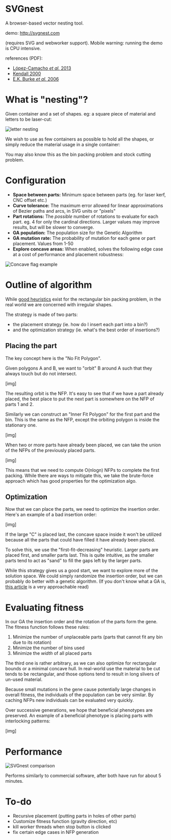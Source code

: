 # SVGnest

A browser-based vector nesting tool.

demo: http://svgnest.com

(requires SVG and webworker support). Mobile warning: running the demo is CPU intensive.

references (PDF):
- [López-Camacho *et al.* 2013](http://www.cs.stir.ac.uk/~goc/papers/EffectiveHueristic2DAOR2013.pdf)
- [Kendall 2000](http://www.graham-kendall.com/papers/k2001.pdf)
- [E.K. Burke *et al.* 2006](http://citeseerx.ist.psu.edu/viewdoc/download?doi=10.1.1.440.379&rep=rep1&type=pdf)

# What is "nesting"?

Given container and a set of shapes. eg: a square piece of material and letters to be laser-cut:

![letter nesting](http://svgnest.com/github/letters.png)

We wish to use as few containers as possible to hold all the shapes, or simply reduce the material usage in a single container:

You may also know this as the bin packing problem and stock cutting problem.

# Configuration

- **Space between parts:** Minimum space between parts (eg. for laser kerf, CNC offset etc.)
- **Curve tolerance:** The maximum error allowed for linear approximations of Bezier paths and arcs, in SVG units or "pixels"
- **Part rotations:** The *possible* number of rotations to evaluate for each part. eg. 4 for only the cardinal directions. Larger values may improve results, but will be slower to converge.
- **GA population:** The population size for the Genetic Algorithm
- **GA mutation rate:** The probability of mutation for each gene or part placement. Values from 1-50
- **Explore concave areas:** When enabled, solves the following edge case at a cost of performance and placement robustness:

![Concave flag example](http://svgnest.com/github/concave.png)

# Outline of algorithm

While [good heuristics](http://cgi.csc.liv.ac.uk/~epa/surveyhtml.html) exist for the rectangular bin packing problem, in the real world we are concerned with irregular shapes.

The strategy is made of two parts:

- the placement strategy (ie. how do I insert each part into a bin?)
- and the optimization strategy (ie. what's the best order of insertions?)

## Placing the part

The key concept here is the "No Fit Polygon".

Given polygons A and B, we want to "orbit" B around A such that they always touch but do not intersect.

[img]

The resulting orbit is the NFP. It's easy to see that if we have a part already placed, the best place to put the next part is somewhere on the NFP of parts 1 and 2.

Similarly we can construct an "Inner Fit Polygon" for the first part and the bin. This is the same as the NFP, except the orbiting polygon is inside the stationary one.

[img]

When two or more parts have already been placed, we can take the union of the NFPs of the previously placed parts.

[img]

This means that we need to compute O(nlogn) NFPs to complete the first packing. While there are ways to mitigate this, we take the brute-force approach which has good properties for the optimization algo.

## Optimization

Now that we can place the parts, we need to optimize the insertion order. Here's an example of a bad insertion order:

[img]

If the large "C" is placed last, the concave space inside it won't be utilized because all the parts that could have filled it have already been placed.

To solve this, we use the "first-fit-decreasing" heuristic. Larger parts are placed first, and smaller parts last. This is quite intuitive, as the smaller parts tend to act as "sand" to fill the gaps left by the larger parts.

While this strategy gives us a good start, we want to explore more of the solution space. We could simply randomize the insertion order, but we can probably do better with a genetic algorithm. (If you don't know what a GA is, [this article](http://www.ai-junkie.com/ga/intro/gat1.html) is a very approachable read)

# Evaluating fitness

In our GA the insertion order and the rotation of the parts form the gene. The fitness function follows these rules:

1. Minimize the number of unplaceable parts (parts that cannot fit any bin due to its rotation)
2. Minimize the number of bins used
3. Minimize the *width* of all placed parts

The third one is rather arbitrary, as we can also optimize for rectangular bounds or a minimal concave hull. In real-world use the material to be cut tends to be rectangular, and those options tend to result in long slivers of un-used material.

Because small mutations in the gene cause potentially large changes in overall fitness, the individuals of the population can be very similar. By caching NFPs new individuals can be evaluated very quickly.

Over successive generations, we hope that beneficial phenotypes are preserved. An example of a beneficial phenotype is placing parts with interlocking patterns:

[img]

# Performance

![SVGnest comparison](http://svgnest.com/github/comparison1.png)

Performs similarly to commercial software, after both have run for about 5 minutes.

# To-do

- Recursive placement (putting parts in holes of other parts)
- Customize fitness function (gravity direction, etc)
- kill worker threads when stop button is clicked
- fix certain edge cases in NFP generation